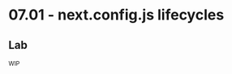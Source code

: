 <!-- .slide: class="exercice" -->

# 07.01 - next.config.js lifecycles

## Lab

<small>

WIP

</small>
